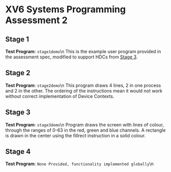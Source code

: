 # XV6 Systems Programming Assessment 2

## Stage 1
**Test Program**: `stage1demo`\n
This is the example user program provided in the assessment spec, modified to support HDCs from [Stage 3](#stage-3).
## Stage 2
**Test Program**: `stage2demo`\n
This program draws 4 lines, 2 in one process and 2 in the other. The ordering of the instructions mean it would not work without correct implementation of Device Contexts.
## Stage 3
**Test Program**: `stage3demo`\n
Program draws the screen with lines of colour, through the ranges of 0-63 in the red, green and blue channels. A rectangle is drawn in the center using the fillrect instruction in a solid colour.
## Stage 4
**Test Program**: `None Provided, functionality implemented globally`\n
